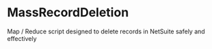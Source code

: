 # MassRecordDeletion
Map / Reduce script designed to delete records in NetSuite safely and effectively
